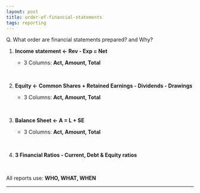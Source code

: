 ```yaml
---
layout: post
title: order-of-financial-statements
tags: reporting
---
```


Q. What order are financial statements prepared? and Why?

1. **Income statement <- Rev - Exp = Net**    

   - 3 Columns: **Act, Amount, Total** 
<br>    

2. **Equity <- Common Shares + Retained Earnings - Dividends - Drawings**  

   - 3 Columns: **Act, Amount, Total**   
<br>

3. **Balance Sheet <- A = L + SE**  

   - 3 Columns: **Act, Amount, Total**  
<br>

4. **3 Financial Ratios - Current, Debt & Equity ratios**  

<br>

All reports use: **WHO, WHAT, WHEN**   

---
